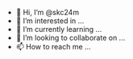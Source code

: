 - 👋 Hi, I’m @skc24m
- 👀 I’m interested in ...
- 🌱 I’m currently learning ...
- 💞️ I’m looking to collaborate on ...
- 📫 How to reach me ...

<!---
skc24m/skc24m is a ✨ special ✨ repository because its `README.md` (this file) appears on your GitHub profile.
You can click the Preview link to take a look at your changes.
--->
